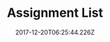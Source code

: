 ---
title: Assignment List
tags: [ Android ]
date: 2017-12-20T06:25:44.226Z
path: project/assignment-list
slug: assignment-list
cover: ./assignment-list.png
excerpt: 作业清单,是一款备忘作业的提醒工具,可以将课堂上老师布置的作业挂到通知栏,可以方便地记录作业并且避免了重新进入应用查看。
---